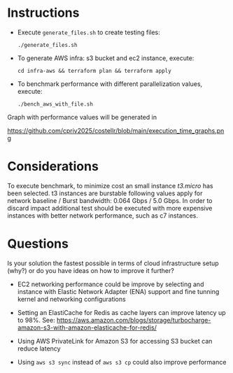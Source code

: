 
# Instructions
* Execute `generate_files.sh` to create testing files:

  `./generate_files.sh`

* To generate AWS infra: s3 bucket and ec2 instance, execute:

  `cd infra-aws && terraform plan && terraform apply`

* To benchmark performance with different parallelization values, execute:

   `./bench_aws_with_file.sh`

Graph with performance values will be generated in

 https://github.com/cpriv2025/costellr/blob/main/execution_time_graphs.png

# Considerations
To execute benchmark, to minimize cost an small instance _t3.micro_ has been selected. t3 instances are burstable following values apply for network baseline / Burst bandwidth:  0.064 Gbps / 5.0 Gbps. In order to discard impact additional test should be executed with more expensive instances with better network performance, such as c7 instances.

# Questions
Is your solution the fastest possible in terms of cloud infrastructure setup (why?) or do you have ideas on how to improve it further? 

* EC2 networking performance could be improve by selecting and instance with Elastic Network Adapter (ENA) support and fine tunning kernel and networking configurations 

* Setting an ElastiCache for Redis as cache layers can improve latency up to 98%. See: https://aws.amazon.com/blogs/storage/turbocharge-amazon-s3-with-amazon-elasticache-for-redis/

* Using AWS PrivateLink for Amazon S3 for accessing S3 bucket can reduce latency

* Using `aws s3 sync` instead of `aws s3 cp` could also improve performance

